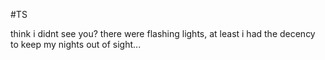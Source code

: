 #TS

think i didnt see you? there were flashing lights,
at least i had the decency to keep my nights out of sight... 
